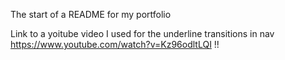 The start of a README for my portfolio

Link to a yoitube video I used for the underline transitions in nav
https://www.youtube.com/watch?v=Kz96odltLQI !!